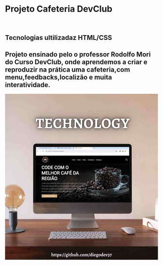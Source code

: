 <h1>Projeto Cafeteria DevClub</h1>
<br>

<h2>Tecnologias ultilizadaz HTML/CSS</h2>
<h2>Projeto ensinado pelo o professor Rodolfo Mori do Curso DevClub, onde aprendemos a criar e reproduzir na prática uma cafeteria,com menu,feedbacks,localizão e muita interatividade.</h2>

<img src= "https://github.com/diegodev37/Projeto_Cafeteria/blob/main/assets/capa_do_readme.jpg?raw=true">
